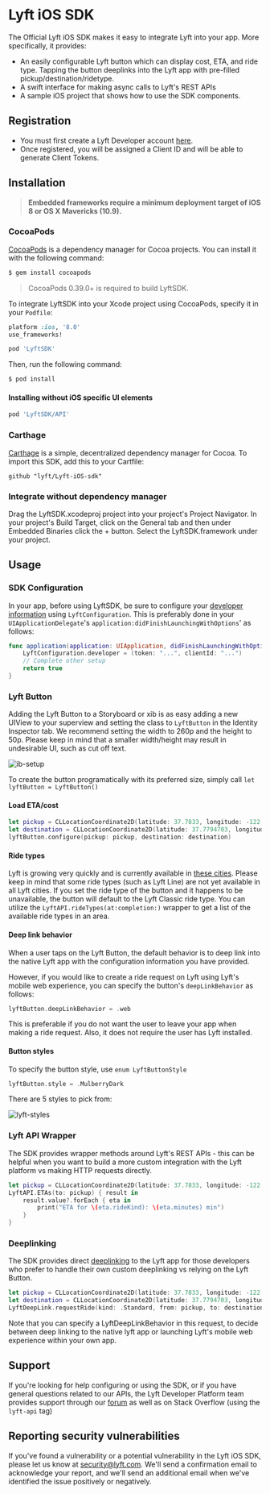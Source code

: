 # Lyft iOS SDK

The Official Lyft iOS SDK makes it easy to integrate Lyft into your app. More specifically, it provides:
- An easily configurable Lyft button which can display cost, ETA, and ride type. Tapping the button deeplinks into the Lyft app with pre-filled pickup/destination/ridetype.
- A swift interface for making async calls to Lyft's REST APIs
- A sample iOS project that shows how to use the SDK components.

## Registration
- You must first create a Lyft Developer account [here](https://www.lyft.com/developers).
- Once registered, you will be assigned a Client ID and will be able to generate Client Tokens.

## Installation

> **Embedded frameworks require a minimum deployment target of iOS 8 or OS
> X Mavericks (10.9).**

### CocoaPods

[CocoaPods](http://cocoapods.org) is a dependency manager for Cocoa projects.
You can install it with the following command:

```bash
$ gem install cocoapods
```

> CocoaPods 0.39.0+ is required to build LyftSDK.

To integrate LyftSDK into your Xcode project using CocoaPods, specify it in your `Podfile`:

```ruby
platform :ios, '8.0'
use_frameworks!

pod 'LyftSDK'
```

Then, run the following command:

```bash
$ pod install
```

#### Installing without iOS specific UI elements

```ruby
pod 'LyftSDK/API'
```

### Carthage

[Carthage](https://github.com/Carthage/Carthage) is a simple, decentralized dependency manager for Cocoa. To import this SDK, add this to your Cartfile:

```
github "lyft/Lyft-iOS-sdk"
```

### Integrate without dependency manager

Drag the LyftSDK.xcodeproj project into your project's Project Navigator. In your project's Build Target, click on the General tab and then under Embedded Binaries click the + button. Select the LyftSDK.framework under your project.

## Usage

### SDK Configuration
In your app, before using LyftSDK, be sure to configure your [developer information](https://www.lyft.com/developers) using `LyftConfiguration`. This is preferably done in your `UIApplicationDelegate`'s `application:didFinishLaunchingWithOptions`' as follows:
```swift
func application(application: UIApplication, didFinishLaunchingWithOptions launchOptions: [NSObject: AnyObject]?) -> Bool {
	LyftConfiguration.developer = (token: "...", clientId: "...")
	// Complete other setup
	return true
}
```

### Lyft Button
Adding the Lyft Button to a Storyboard or xib is as easy adding a new UIView to your superview and setting the class to `LyftButton` in the Identity Inspector tab. We recommend setting the width to 260p and the height to 50p. Please keep in mind that a smaller width/height may result in undesirable UI, such as cut off text.

![ib-setup](https://cloud.githubusercontent.com/assets/687769/19176092/5ee5c112-8bf1-11e6-8aa1-ecd6a9ce7189.png)

To create the button programatically with its preferred size, simply call `let lyftButton = LyftButton()`

#### Load ETA/cost
```swift
let pickup = CLLocationCoordinate2D(latitude: 37.7833, longitude: -122.4167)
let destination = CLLocationCoordinate2D(latitude: 37.7794703, longitude: -122.4233223)
lyftButton.configure(pickup: pickup, destination: destination)
```

#### Ride types
Lyft is growing very quickly and is currently available in [these cities](https://www.lyft.com/cities). Please keep in mind that some ride types (such as Lyft Line) are not yet available in all Lyft cities. If you set the ride type of the button  and it happens to be unavailable, the button will default to the Lyft Classic ride type. You can utilize the `LyftAPI.rideTypes(at:completion:)` wrapper to get a list of the available ride types in an area.

#### Deep link behavior
When a user taps on the Lyft Button, the default behavior is to deep link into the native Lyft app with the configuration information you have provided.

However, if you would like to create a ride request on Lyft using Lyft's mobile web experience, you can specify the button's `deepLinkBehavior` as follows:
```swift
lyftButton.deepLinkBehavior = .web
```

This is preferable if you do not want the user to leave your app when making a ride request. Also, it does not require the user has Lyft installed.

#### Button styles
To specify the button style, use `enum LyftButtonStyle`
```swift
lyftButton.style = .MulberryDark
```

There are 5 styles to pick from:

![lyft-styles](https://cloud.githubusercontent.com/assets/13209348/17683300/88f86446-6306-11e6-81e6-bc42fc77650e.png)

### Lyft API Wrapper

The SDK provides wrapper methods around Lyft's REST APIs - this can be helpful when you want to build a more custom integration with the Lyft platform vs making HTTP requests directly.
```swift
let pickup = CLLocationCoordinate2D(latitude: 37.7833, longitude: -122.4167)
LyftAPI.ETAs(to: pickup) { result in
    result.value?.forEach { eta in
        print("ETA for \(eta.rideKind): \(eta.minutes) min")
    }
}
```

### Deeplinking
The SDK provides direct [deeplinking](https://developer.lyft.com/docs/deeplinking) to the Lyft app for those developers who prefer to handle their own custom deeplinking vs relying on the Lyft Button. 
```swift
let pickup = CLLocationCoordinate2D(latitude: 37.7833, longitude: -122.4167)
let destination = CLLocationCoordinate2D(latitude: 37.7794703, longitude: -122.4233223)
LyftDeepLink.requestRide(kind: .Standard, from: pickup, to: destination)
```

Note that you can specify a LyftDeepLinkBehavior in this request, to decide between deep linking to the native lyft app or launching Lyft's mobile web experience within your own app.

## Support

If you're looking for help configuring or using the SDK, or if you have general questions related to our APIs, the Lyft Developer Platform team provides support through our [forum](https://developer.lyft.com/discuss) as well as on Stack Overflow (using the `lyft-api` tag)

## Reporting security vulnerabilities

If you've found a vulnerability or a potential vulnerability in the Lyft iOS SDK,
please let us know at security@lyft.com. We'll send a confirmation email to
acknowledge your report, and we'll send an additional email when we've
identified the issue positively or negatively.
